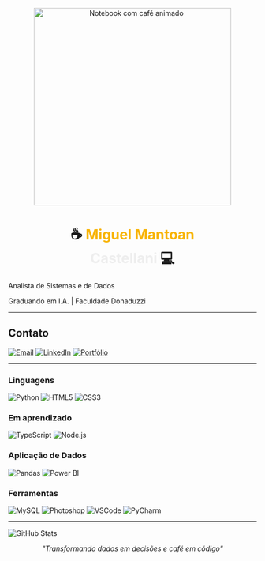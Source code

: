 <p align="center">
  <img src="https://cdn.dribbble.com/users/1854219/screenshots/14094651/media/ccd010d0a6d18c1adf77142be183a5d8.gif" width="400px" alt="Notebook com café animado" />
</p>

<h1 align="center">
  ☕ <span style="color:#F8B400;">Miguel Mantoan</span><br />
  <span style="color:#EEEEEE;">Castellani</span> 💻
</h1>


<p>Analista de Sistemas e de Dados</p>  
<p>Graduando em I.A. | Faculdade Donaduzzi</p>  

---

## Contato

[![Email](https://img.shields.io/badge/Email-Direto-informational?style=flat&logo=gmail)](mailto:seuemail@email.com)
[![LinkedIn](https://img.shields.io/badge/LinkedIn-Perfil-informational?style=flat&logo=linkedin)](https://linkedin.com/in/seuusuario)
[![Portfólio](https://img.shields.io/badge/Portfólio-Site-informational?style=flat&logo=dev.to)](https://seusite.dev)

---

### Linguagens
![Python](https://img.shields.io/badge/-Python-333?style=flat&logo=python)
![HTML5](https://img.shields.io/badge/-HTML5-333?style=flat&logo=html5)
![CSS3](https://img.shields.io/badge/-CSS3-333?style=flat&logo=css3)

### Em aprendizado
![TypeScript](https://img.shields.io/badge/-TypeScript-333?style=flat&logo=typescript)
![Node.js](https://img.shields.io/badge/-Node.js-333?style=flat&logo=nodedotjs)

### Aplicação de Dados
![Pandas](https://img.shields.io/badge/-Pandas-333?style=flat&logo=pandas)
![Power BI](https://img.shields.io/badge/-Power%20BI-333?style=flat&logo=powerbi)

### Ferramentas
![MySQL](https://img.shields.io/badge/-MySQL-333?style=flat&logo=mysql)
![Photoshop](https://img.shields.io/badge/-Photoshop-333?style=flat&logo=adobephotoshop)
![VSCode](https://img.shields.io/badge/-VSCode-333?style=flat&logo=visualstudiocode)
![PyCharm](https://img.shields.io/badge/-PyCharm-333?style=flat&logo=pycharm)

---

<p align="left">
  <img src="https://github-readme-stats.vercel.app/api?username=miguelcastell&show_icons=true&theme=onedark" alt="GitHub Stats" />
</p>

<p align="center">
  <i>"Transformando dados em decisões e café em código"</i>
</p>
